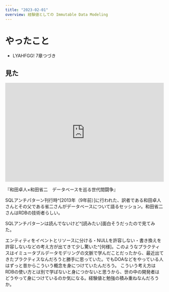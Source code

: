 ```yaml
---
title: "2023-02-01"
overview: 経験値としての Immutable Data Modeling
---
```


# やったこと

- LYAHFGG! 7章つづき

## 見た

<iframe width="100%" height="315" src="https://www.youtube.com/embed/VK4GpC34fBw" title="YouTube video player" frameborder="0" allow="accelerometer; autoplay; clipboard-write; encrypted-media; gyroscope; picture-in-picture; web-share" allowfullscreen></iframe>

『和田卓人×和田省二　データベースを巡る世代間闘争』

SQLアンチパターン刊行時^[2013年（9年前）]に行われた、訳者である和田卓人さんとその父である省二さんがデータベースについて語るセッション。和田省二さんはRDBの技術者らしい。

SQLアンチパターンは読んでないけど^[読みたい]面白そうだったので見てみた。

エンティティをイベントとリソースに分ける・NULLを許容しない・書き換えを許容しないなどの考え方が出てきて少し驚いた^[何様]。このようなプラクティスはイミュータブルデータモデリングの文脈で学んだことだったから、最近出てきたプラクティスなんだろうと勝手に思っていた。でもDOAなどをやっている人はずっと昔からこういう概念を身につけていたんだろう。
こういう考え方はRDBの使い方とは別で学ばないと身につかないと思うから、世の中の開発者はどうやって身につけているのか気になる。経験値と勉強の積み重ねなんだろうか。
